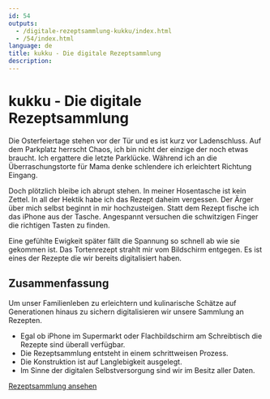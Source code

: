 ```yaml
---
id: 54
outputs:
  - /digitale-rezeptsammlung-kukku/index.html
  - /54/index.html
language: de
title: kukku - Die digitale Rezeptsammlung
description:
---
```


# kukku - Die digitale Rezeptsammlung

Die Osterfeiertage stehen vor der Tür und es ist kurz vor Ladenschluss. Auf dem Parkplatz herrscht Chaos, ich bin nicht der einzige der noch etwas braucht. Ich ergattere die letzte Parklücke. Während ich an die Überraschungstorte für Mama denke schlendere ich erleichtert Richtung Eingang.

Doch plötzlich bleibe ich abrupt stehen. In meiner Hosentasche ist kein Zettel. In all der Hektik habe ich das Rezept daheim vergessen. Der Ärger über mich selbst beginnt in mir hochzusteigen. Statt dem Rezept fische ich das iPhone aus der Tasche. Angespannt versuchen die schwitzigen Finger die richtigen Tasten zu finden.

Eine gefühlte Ewigkeit später fällt die Spannung so schnell ab wie sie gekommen ist. Das Tortenrezept strahlt mir vom Bildschirm entgegen. Es ist eines der Rezepte die wir bereits digitalisiert haben.

## Zusammenfassung

Um unser Familienleben zu erleichtern und kulinarische Schätze auf Generationen hinaus zu sichern digitalisieren wir unsere Sammlung an Rezepten.

- Egal ob iPhone im Supermarkt oder Flachbildschirm am Schreibtisch die Rezepte sind überall verfügbar.
- Die Rezeptsammlung entsteht in einem schrittweisen Prozess.
- Die Konstruktion ist auf Langlebigkeit ausgelegt.
- Im Sinne der digitalen Selbstversorgung sind wir im Besitz aller Daten.

[Rezeptsammlung ansehen](https://kukku.longhail.com)
